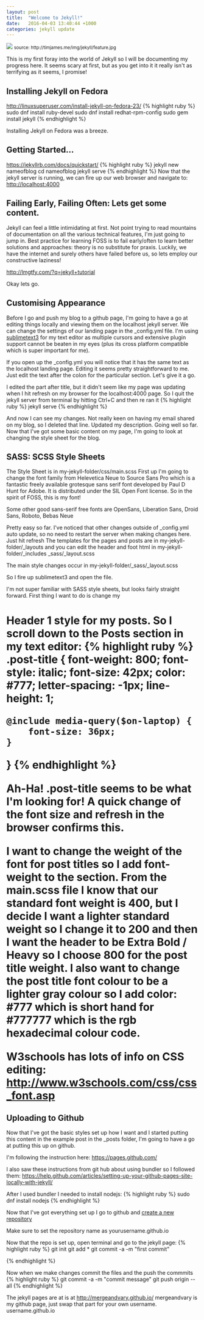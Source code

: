 ```yaml
---
layout: post
title:  "Welcome to Jekyll!"
date:   2016-04-03 13:40:44 +1000
categories: jekyll update
---
```


<img src="http://timjames.me/img/jekyll/feature.jpg">
<small>source: http://timjames.me/img/jekyll/feature.jpg</small>

This is my first foray into the world of Jekyll so I will be documenting my progress here. It seems scary at first, but as you get into it it really isn't as terrifying as it seems, I promise!
<h2>Installing Jekyll on Fedora</h2>
<a href="http://linuxsuperuser.com/install-jekyll-on-fedora-23/">http://linuxsuperuser.com/install-jekyll-on-fedora-23/</a>
{% highlight ruby %}
sudo dnf install ruby-devel
sudo dnf install redhat-rpm-config
sudo gem install jekyll
{% endhighlight %}

Installing Jekyll on Fedora was a breeze.

<h2>Getting Started…</h2>
<a href="https://jekyllrb.com/docs/quickstart/">https://jekyllrb.com/docs/quickstart/</a>
{% highlight ruby %}
jekyll new nameofblog
cd nameofblog
jekyll serve
{% endhighlight %}
Now that the jekyll server is running, we can fire up our web browser and navigate to: <a href="http://localhost:4000">http://localhost:4000</a>
<h2>Failing Early, Failing Often: Lets get some content.</h2>
Jekyll can feel a little intimidating at first. Not point trying to read mountains of documentation on all the various technical features, I'm just going to jump in. Best practice for learning FOSS is to fail early/often to learn better solutions and approaches: theory is no substitute for praxis. Luckily, we have the internet and surely others have failed before us, so lets employ our constructive laziness!

<a href="http://lmgtfy.com/?q=jekyll+tutorial">http://lmgtfy.com/?q=jekyll+tutorial</a>

Okay lets go.

<h2>Customising Appearance</h2>
Before I go and push my blog to a github page, I'm going to have a go at editing things locally and viewing them on the localhost jekyll server.
We can change the settings of our landing page in the _config.yml file. I'm using <a href="https://www.sublimetext.com/3">sublimetext3</a> for my text editor as multiple cursors and extensive plugin support cannot be beaten in my eyes (plus its cross platform compatible which is super important for me).

If you open up the _config.yml you will notice that it has the same text as the localhost landing page. Editing it seems pretty straightforward to me. Just edit the text after the colon for the particular section. Let's give it a go.

I edited the part after title, but it didn't seem like my page was updating when I hit refresh on my browser for the localhost:4000 page. So I quit the jekyll server from terminal by hitting Ctrl+C and then re ran it
{% highlight ruby %}
jekyll serve
{% endhighlight %}


And now I can see my changes. 
Not really keen on having my email shared on my blog, so I deleted that line. Updated my description. Going well so far. Now that I've got some basic content on my page, I'm going to look at changing the style sheet for the blog.


<h2>SASS: SCSS Style Sheets</h2>
The Style Sheet is in my-jekyll-folder/css/main.scss
First up I'm going to change the font family from Helevetica Neue to Source Sans Pro which is a fantastic freely available grotesque sans serif font developed by Paul D Hunt for Adobe. It is distributed under the SIL Open Font license. So in the spirit of FOSS, this is my font!  

Some other good sans-serif free fonts are OpenSans, Liberation Sans, Droid Sans, Roboto, Bebas Neue

Pretty easy so far.
I've noticed that other changes outside of _config.yml auto update, so no need to restart the server when making changes here. Just hit refresh
The templates for the pages and posts are in my-jekyll-folder/_layouts and you can edit the header and foot html in my-jekyll-folder/_includes
_sass/_layout.scss

The main style changes occur in my-jekyll-folder/_sass/_layout.scss 

So I fire up sublimetext3 and open the file.

I'm not super familiar with SASS style sheets, but looks fairly straight forward. First thing I want to do is change my <h1> Header 1 style for my posts. So I scroll down to the Posts section in my text editor:
{% highlight ruby %}
.post-title {
    font-weight: 800;
    font-style: italic;
    font-size: 42px;
    color: #777;
    letter-spacing: -1px;
    line-height: 1;

    @include media-query($on-laptop) {
        font-size: 36px;
    }
}
{% endhighlight %}

Ah-Ha! .post-title seems to be what I'm looking for! A quick change of the font size and refresh in the browser confirms this. 

I want to change the weight of the font for post titles so I add font-weight to the section. From the main.scss file I know that our standard font weight is 400, but I decide I want a lighter standard weight so I change it to 200 and then I want the header to be Extra Bold / Heavy so I choose 800 for the post title weight. I also want to change the post title font colour to be a lighter gray colour so I add color: #777 which is short hand for #777777 which is the rgb hexadecimal colour code.

W3schools has lots of info on CSS editing:   <a href="http://www.w3schools.com/css/css_font.asp">http://www.w3schools.com/css/css_font.asp</a>

<h2>Uploading to Github</h2>
Now that I've got the basic styles set up how I want and I started putting this content in the example post in the _posts folder, I'm going to have a go at putting this up on github.

I'm following the instruction here: <a href="https://pages.github.com/">https://pages.github.com/</a>

I also saw these instructions from git hub about using bundler so I followed them: <a href="https://help.github.com/articles/setting-up-your-github-pages-site-locally-with-jekyll/">https://help.github.com/articles/setting-up-your-github-pages-site-locally-with-jekyll/</a>

After I used bundler I needed to install nodejs: 
{% highlight ruby %}
sudo dnf install nodejs
{% endhighlight %}

Now that I've got everything set up I go to github and <a href="https://github.com/new">create a new repository</a>

Make sure to set the repository name as yourusername.github.io

Now that the repo is set up, open terminal and go to the jekyll page:
{% highlight ruby %}
git init
git add *
git commit -a -m "first commit"

{% endhighlight %}

Now when we make changes commit the files and the push the commmits
{% highlight ruby %}
git commit -a -m "commit message"
git push origin --all
{% endhighlight %}

The jekyll pages are at is at <a href="http://mergeandvary.github.io/">http://mergeandvary.github.io/</a>
mergeandvary is my github page, just swap that part for your own username.
username.github.io
